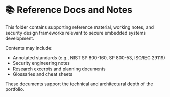 # 📚 Reference Docs and Notes

This folder contains supporting reference material, working notes, and security design frameworks relevant to secure embedded systems development.

Contents may include:
- Annotated standards (e.g., NIST SP 800-160, SP 800-53, ISO/IEC 29119)
- Security engineering notes
- Research excerpts and planning documents
- Glossaries and cheat sheets

These documents support the technical and architectural depth of the portfolio.
